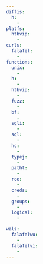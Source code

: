 ```yaml
---
diffis:
  h:
    -
platfs:
  htbvip:
    -
curls:
  falafel:
    -
functions:
  unix:
    -
  h:
    -
  htbvip:
    -
  fuzz:
    -
  bf:
    -
  sqli:
    -
  sql:
    -
  hc:
    -
  typej:
    -
  patht:
    -
  rce:
    -
  creds:
    -
  groups:
    -
  logical:
    -

wals:
  falafelwu:
    -
  falafelvi:
    -
---
```

